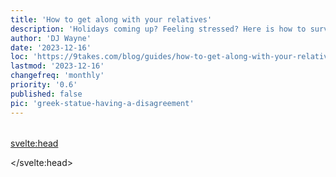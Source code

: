 ```yaml
---
title: 'How to get along with your relatives'
description: 'Holidays coming up? Feeling stressed? Here is how to survive those uncomfortable situations and conversations'
author: 'DJ Wayne'
date: '2023-12-16'
loc: 'https://9takes.com/blog/guides/how-to-get-along-with-your-relatives'
lastmod: '2023-12-16'
changefreq: 'monthly'
priority: '0.6'
published: false
pic: 'greek-statue-having-a-disagreement'
---
```


<!-- // notes:  -->

<script>
	import  PopCard  from "../../lib/components/atoms/PopCard.svelte";
</script>

<p class="firstLetter"></p>

<div
  style="display: flex;
    justify-content: center;
    margin: 1rem 0;
  "
>
  <PopCard
    image={`/blogs/greek-statue-having-a-disagreement.webp`}
    showIcon={false}
    displayText=""
    altText="two Greek statues looking at each other."
    subtext=""
  />
</div>



<svelte:head>

<script type="application/ld+json">

</script>

</svelte:head>

<style lang="scss">

</style>
